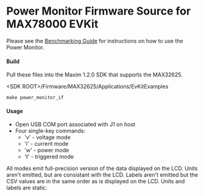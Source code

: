 # Power Monitor Firmware Source for MAX78000 EVKit

Please see the [Benchmarking Guide](https://github.com/MaximIntegratedAI/MaximAI_Documentation/blob/master/MAX78000_Evaluation_Kit/MAX78000%20Power%20Monitor%20and%20Energy%20Benchmarking%20Guide.pdf) for instructions on how to use the Power Monitor.



#### Build

Pull these files into the Maxim 1.2.0 SDK that supports the MAX32625.

\<SDK ROOT\>/Firmware/MAX32625/Applications/EvKitExamples

`make power_monitor_if`



#### Usage

* Open USB COM port associated with J1 on host
* Four single-key commands:
    * 'v' - voltage mode
    * 'i' - current mode
    * 'w' - power mode
    * 't' - triggered mode

All modes emit full-precision version of the data displayed on the LCD.  Units aren't emitted, but are consistant with the LCD.  Labels aren't emitted but the CSV values are in the same order as is displayed on the LCD.  Units and labels are static.
